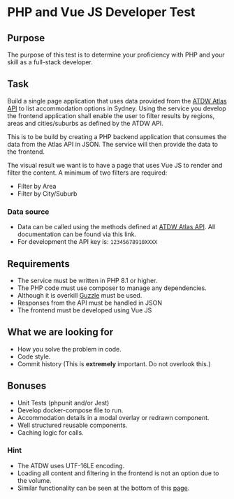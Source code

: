 # PHP and Vue JS Developer Test

## Purpose
The purpose of this test is to determine your proficiency with PHP and your skill
as a full-stack developer.

## Task
Build a single page application that uses data provided from the
[ATDW Atlas API](https://developer.atdw.com.au/ATDWO-api.html) to list
accommodation options in Sydney. Using the service you develop the frontend
application shall enable the user to filter results by regions, areas and cities/suburbs as defined
by the ATDW API.

This is to be build by creating a PHP backend application that consumes the data
from the Atlas API in JSON. The service will then provide the data to the frontend.

The visual result we want is to have a page that uses Vue JS to render and filter the content.
A minimum of two filters are required:
* Filter by Area
* Filter by City/Suburb

### Data source
* Data can be called using the methods defined at
  [ATDW Atlas API](https://developer.atdw.com.au/ATLAS/API/ATDWO-api.html).
  All documentation can be found via this link.
* For development the API key is: `12345678910XXXX`

## Requirements
* The service must be written in PHP 8.1 or higher.
* The PHP code must use composer to manage any dependencies.
* Although it is overkill [Guzzle](https://docs.guzzlephp.org/en/stable/) must be used.
* Responses from the API must be handled in JSON
* The frontend must be developed using Vue JS

## What we are looking for
* How you solve the problem in code.
* Code style.
* Commit history (This is **extremely** important. Do not overlook this.)

## Bonuses
* Unit Tests (phpunit and/or Jest)
* Develop docker-compose file to run.
* Accommodation details in a modal overlay or redrawn component.
* Well structured reusable components.
* Caching logic for calls.

### Hint
* The ATDW uses UTF-16LE encoding.
* Loading all content and filtering in the frontend is not an option due to the
  volume.
* Similar functionality can be seen at the bottom of this
  [page](https://int.sydney.com/destinations/sydney).
